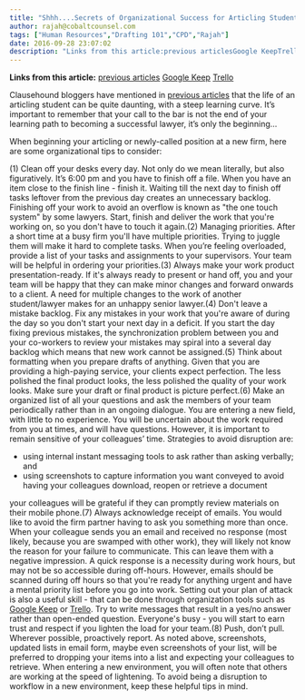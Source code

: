 ```yaml
---
title: "Shhh....Secrets of Organizational Success for Articling Students and Newly Called Lawyers"
author: rajah@cobaltcounsel.com
tags: ["Human Resources","Drafting 101","CPD","Rajah"]
date: 2016-09-28 23:07:02
description: "Links from this article:previous articlesGoogle KeepTrelloClausehound bloggers have mentioned in previous articles that the life of an articling student can..."
---
```


**Links from this article:**
[previous articles](http://blog.clausehound.com/started-from-the-bottom-an-articling-students-legal-drafting-experience-using-a-document-comparison-tool/)
[Google Keep](https://www.google.com/keep/)
[Trello](https://trello.com/)

Clausehound bloggers have mentioned in [previous articles](http://blog.clausehound.com/started-from-the-bottom-an-articling-students-legal-drafting-experience-using-a-document-comparison-tool/) that the life of an articling student can be quite daunting, with a steep learning curve. It’s important to remember that your call to the bar is not the end of your learning path to becoming a successful lawyer, it’s only the beginning…

When beginning your articling or newly-called position at a new firm, here are some organizational tips to consider:

 

(1) Clean off your desks every day. Not only do we mean literally, but also figuratively. It’s 6:00 pm and you have to finish off a file. When you have an item close to the finish line - finish it. Waiting till the next day to finish off tasks leftover from the previous day creates an unnecessary backlog.  Finishing off your work to avoid an overflow is known as "the one touch system" by some lawyers. Start, finish and deliver the work that you're working on, so you don't have to touch it again.(2) Managing priorities. After a short time at a busy firm you'll have multiple priorities. Trying to juggle them will make it hard to complete tasks. When you’re feeling overloaded, provide a list of your tasks and assignments to your supervisors. Your team will be helpful in ordering your priorities.(3) Always make your work product presentation-ready.  If it's always ready to present or hand off, you and your team will be happy that they can make minor changes and forward onwards to a client. A need for multiple changes to the work of another student/lawyer makes for an unhappy senior lawyer.(4) Don't leave a mistake backlog.  Fix any mistakes in your work that you're aware of during the day so you don't start your next day in a deficit. If you start the day fixing previous mistakes, the synchronization problem between you and your co-workers to review your mistakes may spiral into a several day backlog which means that new work cannot be assigned.(5) Think about formatting when you prepare drafts of anything. Given that you are providing a high-paying service, your clients expect perfection. The less polished the final product looks, the less polished the quality of your work looks. Make sure your draft or final product is picture perfect.(6) Make an organized list of all your questions and ask the members of your team periodically rather than in an ongoing dialogue.  You are entering a new field, with little to no experience. You will be uncertain about the work required from you at times, and will have questions. However, it is important to remain sensitive of your colleagues’ time. Strategies to avoid disruption are:  
- using internal instant messaging tools to ask rather than asking verbally; and
- using screenshots to capture information you want conveyed to avoid having your colleagues download, reopen or retrieve a document

your colleagues will be grateful if they can promptly review materials on their mobile phone.(7) Always acknowledge receipt of emails. You would like to avoid the firm partner having to ask you something more than once. When your colleague sends you an email and received no response (most likely, because you are swamped with other work), they will likely not know the reason for your failure to communicate. This can leave them with a negative impression. A quick response is a necessity during work hours, but may not be so accessible during off-hours. However, emails should be scanned during off hours so that you're ready for anything urgent and have a mental priority list before you go into work.  Setting out your plan of attack is also a useful skill - that can be done through organization tools such as [Google Keep](https://www.google.com/keep/) or [Trello](https://trello.com/).  Try to write messages that result  in a yes/no answer rather than open-ended question. Everyone's busy - you will start to earn trust and respect if you lighten the load for your team.(8) Push, don’t pull. Wherever possible, proactively report.  As noted above, screenshots, updated lists in email form, maybe even screenshots of your list, will be preferred to dropping your items into a list and expecting your colleagues to retrieve.  When entering a new environment, you will often note that others are working at the speed of lightening. To avoid being a disruption to workflow in a new environment, keep these helpful tips in mind.